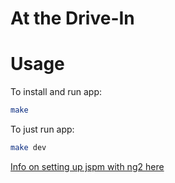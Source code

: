 At the Drive-In
===============

Usage
=====

To install and run app:
```bash
make
```

To just run app:
```bash
make dev
```

[Info on setting up jspm with ng2 here](https://gist.github.com/robwormald/429e01c6d802767441ec)
